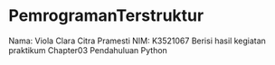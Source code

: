 # PemrogramanTerstruktur
Nama: Viola Clara Citra Pramesti
NIM: K3521067
Berisi hasil kegiatan praktikum Chapter03 Pendahuluan Python
